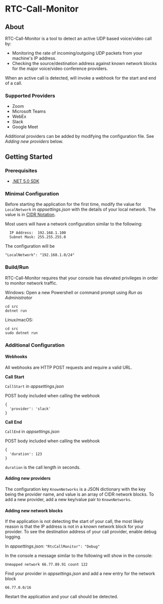 # RTC-Call-Monitor

## About
RTC-Call-Monitor is a tool to detect an active UDP based voice/video call by:

* Monitoring the rate of incoming/outgoing UDP packets from your machine's IP address.
* Checking the source/destination address against known network blocks for the major voice/video conference providers.

When an active call is detected, will invoke a webhook for the start and end of a call.

### Supported Providers

- Zoom
- Microsoft Teams
- WebEx
- Slack
- Google Meet

Additional providers can be added by modifying the configuration file.  See *Adding new providers* below.
  
## Getting Started

### Prerequisites

* [.NET 5.0 SDK](https://dotnet.microsoft.com/download/dotnet/5.0)

### Minimal Configuration
Before starting the application for the first time, modify the value for `LocalNetwork` in *appsettings.json* with the details of your local network.  The value is in [CIDR Notation](https://www.digitalocean.com/community/tutorials/understanding-ip-addresses-subnets-and-cidr-notation-for-networking). 

Most users will have a network configuration similar to the following:

```
  IP Address:  192.168.1.100
  Subnet Mask: 255.255.255.0
```
The configuration will be

`"LocalNetwork": "192.168.1.0/24"`

### Build/Run

RTC-Call-Monitor requires that your console has elevated privileges in order to monitor network traffic.

Windows: Open a new Powershell or command prompt using *Run as Administrator*
```
cd src
dotnet run
```

Linux/macOS:
```
cd src
sudo dotnet run
```

### Additional Configuration

#### Webhooks

All webhooks are HTTP POST requests and require a valid URL.

**Call Start**

`CallStart` in *appsettings.json*

POST body included when calling the webhook
```
{
  'provider': 'slack'
}
```

**Call End**

`CallEnd` in *appsettings.json*

POST body included when calling the webhook
```
{
  'duration': 123
}
```
`duration` is the call length in seconds.

#### Adding new providers

The configuration key `KnownNetworks` is a JSON dictionary with the key being the provider name, and value is an array of CIDR network blocks.  To add a new provider, add a new key/value pair to `KnownNetworks`.

#### Adding new network blocks

If the application is not detecting the start of your call, the most likely reason is that the IP address is not in a known network block for your provider.  To see the destination address of your call provider, enable debug logging.

In *appsettings.json:*
`"RtcCallMonitor": "Debug"`

In the console a message similar to the following will show in the console:

`Unmapped network 66.77.89.91 count 122`

Find your provider in *appsettings.json* and add a new entry for the network block

`66.77.0.0/16`

Restart the application and your call should be detected.

